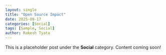 ```yaml
---
layout: single
title: "Open Source Impact"
date: 2025-09-17
categories: [Social]
tags: [Sample, Social]
author: Rakesh Tyata
---
```


This is a placeholder post under the **Social** category. Content coming soon!
